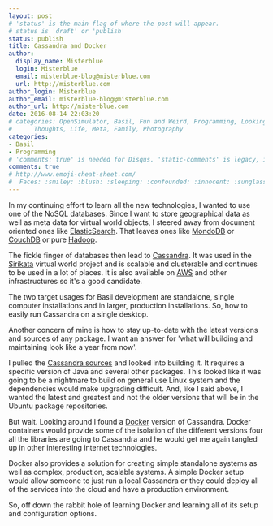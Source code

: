 ```yaml
---
layout: post
# 'status' is the main flag of where the post will appear.
# status is 'draft' or 'publish'
status: publish
title: Cassandra and Docker
author:
  display_name: Misterblue
  login: Misterblue
  email: misterblue-blog@misterblue.com
  url: http://misterblue.com
author_login: Misterblue
author_email: misterblue-blog@misterblue.com
author_url: http://misterblue.com
date: 2016-08-14 22:03:20
# categories: OpenSimulator, Basil, Fun and Weird, Programming, LookingGlass, Travel
#      Thoughts, Life, Meta, Family, Photography
categories:
- Basil
- Programming
# 'comments: true' is needed for Disqus. 'static-comments' is legacy, imbedded comments.
comments: true
# http://www.emoji-cheat-sheet.com/
#  Faces: :smiley: :blush: :sleeping: :confounded: :innocent: :sunglasses: :sleepy:
---
```

In my continuing effort to learn all the new technologies, I wanted to use one of
the NoSQL databases. Since I want to store geographical data as well as meta
data for virtual world objects, I steered away from document oriented ones
like [ElasticSearch]. That leaves ones like [MondoDB] or [CouchDB] or pure
[Hadoop].

The fickle finger of databases then lead to [Cassandra]. It was used in the
[Sirikata] virtual world project and is scalable and clusterable and
continues to be used in a lot of places. 
It is also available on [AWS] and other infrastructures so it's a good
candidate.

The two target usages for Basil development are standalone, single computer
installations and in larger, production installations. So, how to easily run
Cassandra on a single desktop.

Another concern of mine is how to stay up-to-date with the latest versions
and sources of any package. I want an answer for 'what will building and maintaining
look like a year from now'.

I pulled the [Cassandra sources] and looked into building it. 
It requires a specific version of Java and several other packages.
This looked like it was going to be a nightmare to build on general use
Linux system and the dependencies would make upgrading difficult.
And, like I said above, I wanted the latest and greatest and not
the older versions that will be in the Ubuntu package repositories.

But wait.  Looking around I found a [Docker] version of Cassandra.
Docker containers would provide some of the isolation of the different versions
four all the libraries are going to Cassandra and he would get me again
tangled up in other interesting internet technologies.

Docker also provides a solution for creating simple standalone systems as
well as complex, production, scalable systems.
A simple Docker setup would allow someone to just run a local Cassandra
or they could deploy all of the services into the cloud and have a production environment.

So, off down the rabbit hole of learning Docker and learning all of its
setup and configuration options.

[ElasticSearch]: https://www.elastic.co/products/elasticsearch
[MondoDB]: https://www.mongodb.com/
[CouchDB]: http://couchdb.apache.org/
[Hadoop]: http://hadoop.apache.org/
[Sirikata]: http://www.sirikata.com/blog/
[Cassandra]: http://cassandra.apache.org/
[Cassandra sources]: https://git1-us-west.apache.org/repos/asf?p=cassandra.git;a=summary
[Docker]: https://www.docker.com/
[AWS]: https://aws.amazon.com/
